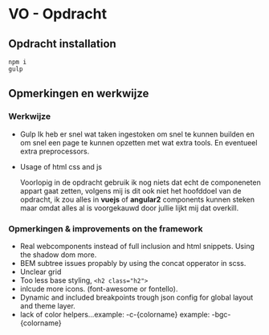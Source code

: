 # VO - Opdracht

## Opdracht installation
`npm i` <br>
`gulp`

## Opmerkingen en werkwijze

### Werkwijze

* Gulp
    Ik heb er snel wat taken ingestoken om snel te kunnen builden en om snel een page te kunnen opzetten met wat extra tools. En eventueel extra preprocessors.

* Usage of html css and js

    Voorlopig in de opdracht gebruik ik nog niets dat echt de componeneten appart gaat zetten,
    volgens mij is dit ook niet het hoofddoel van de opdracht, ik zou alles in **vuejs** of **angular2** components kunnen steken maar omdat alles al is voorgekauwd door jullie lijkt mij dat overkill. 

### Opmerkingen & improvements on the framework

* Real webcomponents instead of full inclusion and html snippets. Using the shadow dom more.
* BEM subtree issues propably by using the concat opperator in scss.
* Unclear grid
* Too less base styling, `<h2 class="h2">`
* inlcude more icons. (font-awesome or fontello).
* Dynamic and included breakpoints trough json config for global layout and theme layer.
* lack of color helpers...example: -c-{colorname} example: -bgc-{colorname}
